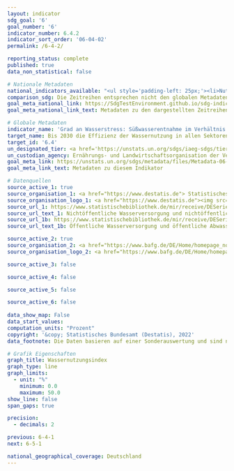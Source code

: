 ```yaml
---
layout: indicator    
sdg_goal: '6'    
goal_number: '6'    
indicator_number: 6.4.2    
indicator_sort_order: '06-04-02'    
permalink: /6-4-2/    

reporting_status: complete    
published: true    
data_non_statistical: false    

# Nationale Metadaten    
national_indicators_available: "<ul style='padding-left: 25px;'><li>Nutzung der Wasserressourcen: Anteil der Gewinnung an den erneuerbaren Wasserressourcen</li> <li> Nutzung der Wasserressourcen: Anteil der Gewinnung an den erneuerbaren Wasserressourcen (ohne Kühlwasser)</li></ul>"    
comparison_sdg: Die Zeitreihen entsprechen nicht den globalen Metadaten, bieten aber zusätzliche Informationen.    
goal_meta_national_link: https://SdgTestEnvironment.github.io/sdg-indicators/public/MetaDe/6.4.2.pdf    
goal_meta_national_link_text: Metadaten zu den dargestellten Zeitreihen    

# Globale Metadaten    
indicator_name: 'Grad an Wasserstress: Süßwasserentnahme im Verhältnis zu den vorhandenen Süßwasserressourcen'    
target_name: Bis 2030 die Effizienz der Wassernutzung in allen Sektoren wesentlich steigern und eine nachhaltige Entnahme und Bereitstellung von Süßwasser gewährleisten, um der Wasserknappheit zu begegnen und die Zahl der unter Wasserknappheit leidenden Menschen erheblich zu verringern    
target_id: '6.4'    
un_designated_tier: <a href='https://unstats.un.org/sdgs/iaeg-sdgs/tier-classification/' title='Klicken Sie hier um weitere Informationen zur UN-Tier-Klassifikation zu erhalten.'  target='_blank'>Tier I</a>    
un_custodian_agency: Ernährungs- und Landwirtschaftsorganisation der Vereinten Nationen (FAO)    
goal_meta_link: https://unstats.un.org/sdgs/metadata/files/Metadata-06-04-02.pdf    
goal_meta_link_text: Metadaten zu diesem Indikator        

# Datenquellen
source_active_1: true
source_organisation_1: <a href="https://www.destatis.de"> Statistisches Bundesamt (Destatis) </a>
source_organisation_logo_1: <a href="https://www.destatis.de"><img src="https://g205sdgs.github.io/sdg-indicators/public/OrgImgDe/destatis.png" alt="Logo destatis" style="height:60px; width:148px"/></a>
source_url_1: https://www.statistischebibliothek.de/mir/receive/DESerie_mods_00000204
source_url_text_1: Nichtöffentliche Wasserversorgung und nichtöffentliche Abwasserentsorgung
source_url_1b: https://www.statistischebibliothek.de/mir/receive/DESerie_mods_00000931
source_url_text_1b: Öffentliche Wasserversorgung und öffentliche Abwasserentsorgung

source_active_2: true
source_organisation_2: <a href="https://www.bafg.de/DE/Home/homepage_node.html"> Bundesanstalt für Gewässerkunde (BfG) </a>
source_organisation_logo_2: <a href="https://www.bafg.de/DE/Home/homepage_node.html"><img src="https://g205sdgs.github.io/sdg-indicators/public/OrgImgDe/bfg.png" alt="Logo bfg" style="height:60px; width:148px"/></a>

source_active_3: false

source_active_4: false

source_active_5: false

source_active_6: false
    
data_show_map: False    
data_start_values:     
computation_units: "Prozent"    
copyright: '&copy; Statistisches Bundesamt (Destatis), 2022'    
data_footnote: Die Daten basieren auf einer Sonderauswertung und sind nicht öffentlich zugänglich.    

# Grafik Eigenschaften    
graph_title: Wassernutzungsindex    
graph_type: line    
graph_limits:
  - unit: "%"
    minimum: 0.0
    maximum: 50.0
show_line: false
span_gaps: true

precision:
  - decimals: 2    

previous: 6-4-1    
next: 6-5-1    

national_geographical_coverage: Deutschland    
---
```


<span></span>